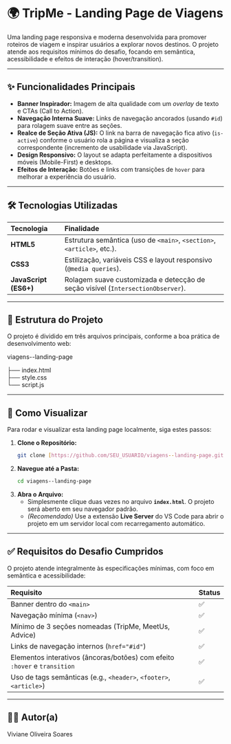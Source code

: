 # 🌍 TripMe - Landing Page de Viagens

Uma landing page responsiva e moderna desenvolvida para promover roteiros de viagem e inspirar usuários a explorar novos destinos. O projeto atende aos requisitos mínimos do desafio, focando em semântica, acessibilidade e efeitos de interação (hover/transition).

---

## ✨ Funcionalidades Principais

* **Banner Inspirador:** Imagem de alta qualidade com um *overlay* de texto e CTAs (Call to Action).
* **Navegação Interna Suave:** Links de navegação ancorados (usando `#id`) para rolagem suave entre as seções.
* **Realce de Seção Ativa (JS):** O link na barra de navegação fica ativo (`is-active`) conforme o usuário rola a página e visualiza a seção correspondente (incremento de usabilidade via JavaScript).
* **Design Responsivo:** O layout se adapta perfeitamente a dispositivos móveis (Mobile-First) e desktops.
* **Efeitos de Interação:** Botões e links com transições de `hover` para melhorar a experiência do usuário.

---

## 🛠️ Tecnologias Utilizadas

| Tecnologia | Finalidade |
| :--- | :--- |
| **HTML5** | Estrutura semântica (uso de `<main>`, `<section>`, `<article>`, etc.). |
| **CSS3** | Estilização, variáveis CSS e layout responsivo (`@media queries`). |
| **JavaScript (ES6+)** | Rolagem suave customizada e detecção de seção visível (`IntersectionObserver`). |

---

## 📂 Estrutura do Projeto

O projeto é dividido em três arquivos principais, conforme a boa prática de desenvolvimento web:

viagens--landing-page

├── index.html       
├── style.css        
└── script.js        

---

## 🚀 Como Visualizar

Para rodar e visualizar esta landing page localmente, siga estes passos:

1.  **Clone o Repositório:**
    ```bash
    git clone [https://github.com/SEU_USUARIO/viagens--landing-page.git](https://github.com/SEU_USUARIO/viagens--landing-page.git)
    ```
2.  **Navegue até a Pasta:**
    ```bash
    cd viagens--landing-page
    ```
3.  **Abra o Arquivo:**
    * Simplesmente clique duas vezes no arquivo **`index.html`**. O projeto será aberto em seu navegador padrão.
    * *(Recomendado)* Use a extensão **Live Server** do VS Code para abrir o projeto em um servidor local com recarregamento automático.

---

## ✅ Requisitos do Desafio Cumpridos

O projeto atende integralmente às especificações mínimas, com foco em semântica e acessibilidade:

| Requisito | Status |
| :--- | :--- |
| Banner dentro do `<main>` | ✅ |
| Navegação mínima (`<nav>`) | ✅ |
| Mínimo de 3 seções nomeadas (TripMe, MeetUs, Advice) | ✅ |
| Links de navegação internos (`href="#id"`) | ✅ |
| Elementos interativos (âncoras/botões) com efeito `:hover` e `transition` | ✅ |
| Uso de tags semânticas (e.g., `<header>`, `<footer>`, `<article>`) | ✅ |

---

## 👨‍💻 Autor(a)

Viviane Oliveira Soares
